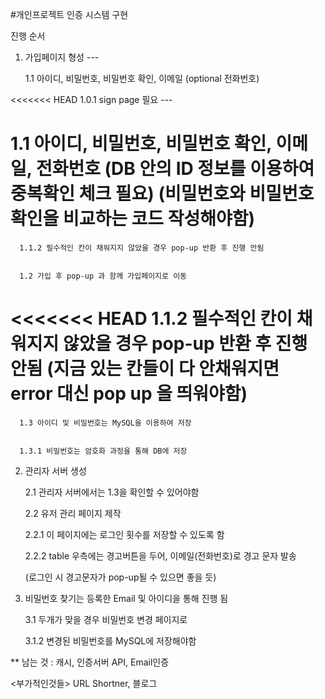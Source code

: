 #개인프로젝트 인증 시스템 구현

진행 순서

1. 가입페이지 형성 --- 

      1.1 아이디, 비밀번호, 비밀번호 확인, 이메일 (optional 전화번호)

<<<<<<< HEAD
1.0.1 sign page 필요 ---


1.1 아이디, 비밀번호, 비밀번호 확인, 이메일, 전화번호 
(DB 안의 ID 정보를 이용하여 중복확인 체크 필요)
(비밀번호와 비밀번호 확인을 비교하는 코드 작성해야함)
=======
      1.1.2 필수적인 칸이 채워지지 않았을 경우 pop-up 반환 후 진행 안됨


      1.2 가입 후 pop-up 과 함께 가입페이지로 이동

<<<<<<< HEAD
1.1.2 필수적인 칸이 채워지지 않았을 경우 pop-up 반환 후 진행 안됨
(지금 있는 칸들이 다 안채워지면 error 대신 pop up 을 띄워야함)
=======
      1.3 아이디 및 비밀번호는 MySQL을 이용하여 저장


      1.3.1 비밀번호는 암호화 과정을 통해 DB에 저장



2. 관리자 서버 생성

      2.1 관리자 서버에서는 1.3을 확인할 수 있어야함

      2.2 유저 관리 페이지 제작 

      2.2.1 이 페이지에는 로그인 횟수를 저장할 수 있도록 함

      2.2.2 table 우측에는 경고버튼을 두어, 이메일(전화번호)로 경고 문자 발송
      
      (로그인 시 경고문자가 pop-up될 수 있으면 좋을 듯)

3. 비밀번호 찾기는 등록한 Email 및 아이디을 통해 진행 됨

      3.1 두개가 맞을 경우 비밀번호 변경 페이지로

      3.1.2 변경된 비밀번호를 MySQL에 저장해야함



** 남는 것 : 캐시, 인증서버 API, Email인증


<부가적인것들> URL Shortner, 블로그


